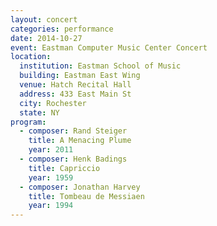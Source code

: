 ```yaml
---
layout: concert
categories: performance
date: 2014-10-27
event: Eastman Computer Music Center Concert
location:
  institution: Eastman School of Music
  building: Eastman East Wing
  venue: Hatch Recital Hall
  address: 433 East Main St
  city: Rochester
  state: NY
program:
  - composer: Rand Steiger
    title: A Menacing Plume
    year: 2011
  - composer: Henk Badings
    title: Capriccio
    year: 1959
  - composer: Jonathan Harvey
    title: Tombeau de Messiaen
    year: 1994
---
```

